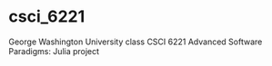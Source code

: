 # csci_6221
George Washington University class CSCI 6221 Advanced Software Paradigms: Julia project
